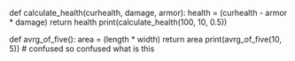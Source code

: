def calculate_health(curhealth, damage, armor):
    health = (curhealth - armor * damage)
    return health
print(calculate_health(100, 10, 0.5))

def avrg_of_five():
    area = (length * width)
    return area
print(avrg_of_five(10, 5)) # confused so confused what is this
